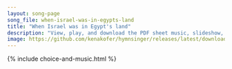 ```yaml
---
layout: song-page
song_file: when-israel-was-in-egypts-land
title: "When Israel was in Egypt's land"
description: "View, play, and download the PDF sheet music, slideshow, and audio. Lyrics: When Israel was in Egypt's land, let my people go, oppressed so hard they could not stand, let my people go.    Go down, Moses, way down in Egypt's la... english christian 4part chords"
image: https://github.com/kenakofer/hymnsinger/releases/latest/download/when-israel-was-in-egypts-land-trad.png
---
```


{% include choice-and-music.html %}